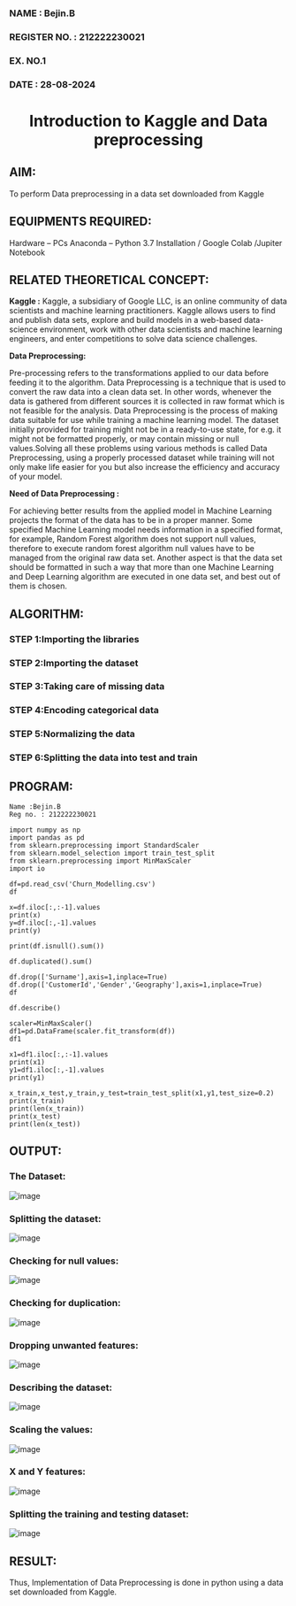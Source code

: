 <H3>NAME : Bejin.B</H3>
<H3>REGISTER NO. : 212222230021</H3>
<H3>EX. NO.1</H3>
<H3>DATE : 28-08-2024 </H3>
<H1 ALIGN =CENTER> Introduction to Kaggle and Data preprocessing</H1>

## AIM:

To perform Data preprocessing in a data set downloaded from Kaggle

## EQUIPMENTS REQUIRED:
Hardware – PCs
Anaconda – Python 3.7 Installation / Google Colab /Jupiter Notebook

## RELATED THEORETICAL CONCEPT:

**Kaggle :**
Kaggle, a subsidiary of Google LLC, is an online community of data scientists and machine learning practitioners. Kaggle allows users to find and publish data sets, explore and build models in a web-based data-science environment, work with other data scientists and machine learning engineers, and enter competitions to solve data science challenges.

**Data Preprocessing:**

Pre-processing refers to the transformations applied to our data before feeding it to the algorithm. Data Preprocessing is a technique that is used to convert the raw data into a clean data set. In other words, whenever the data is gathered from different sources it is collected in raw format which is not feasible for the analysis.
Data Preprocessing is the process of making data suitable for use while training a machine learning model. The dataset initially provided for training might not be in a ready-to-use state, for e.g. it might not be formatted properly, or may contain missing or null values.Solving all these problems using various methods is called Data Preprocessing, using a properly processed dataset while training will not only make life easier for you but also increase the efficiency and accuracy of your model.

**Need of Data Preprocessing :**

For achieving better results from the applied model in Machine Learning projects the format of the data has to be in a proper manner. Some specified Machine Learning model needs information in a specified format, for example, Random Forest algorithm does not support null values, therefore to execute random forest algorithm null values have to be managed from the original raw data set.
Another aspect is that the data set should be formatted in such a way that more than one Machine Learning and Deep Learning algorithm are executed in one data set, and best out of them is chosen.


## ALGORITHM:
### STEP 1:Importing the libraries<BR>
### STEP 2:Importing the dataset<BR>
### STEP 3:Taking care of missing data<BR>
### STEP 4:Encoding categorical data<BR>
### STEP 5:Normalizing the data<BR>
### STEP 6:Splitting the data into test and train<BR>

##  PROGRAM:
```
Name :Bejin.B
Reg no. : 212222230021

import numpy as np
import pandas as pd
from sklearn.preprocessing import StandardScaler
from sklearn.model_selection import train_test_split
from sklearn.preprocessing import MinMaxScaler
import io

df=pd.read_csv('Churn_Modelling.csv')
df

x=df.iloc[:,:-1].values
print(x)
y=df.iloc[:,-1].values
print(y)

print(df.isnull().sum())

df.duplicated().sum()

df.drop(['Surname'],axis=1,inplace=True) 
df.drop(['CustomerId','Gender','Geography'],axis=1,inplace=True)
df

df.describe()

scaler=MinMaxScaler()
df1=pd.DataFrame(scaler.fit_transform(df))
df1

x1=df1.iloc[:,:-1].values
print(x1)
y1=df1.iloc[:,-1].values
print(y1)

x_train,x_test,y_train,y_test=train_test_split(x1,y1,test_size=0.2)
print(x_train)
print(len(x_train))
print(x_test)
print(len(x_test))

```
## OUTPUT:

### The Dataset:
![image](https://github.com/user-attachments/assets/20d15b52-7c53-4f49-851e-d2cac3981c82)

### Splitting the dataset: 
![image](https://github.com/user-attachments/assets/d7541306-08ca-429c-a03e-2a7fbf824cd8)

### Checking for null values:
![image](https://github.com/user-attachments/assets/892f1695-70e7-4ecb-8f8c-a9ec96ac2a87)

### Checking for duplication:
![image](https://github.com/user-attachments/assets/2075962b-c497-48d8-b405-f072a1e9c86a)

### Dropping unwanted features:
![image](https://github.com/user-attachments/assets/12abc2d9-a0b0-4897-9126-8bdb3dc0432b)

### Describing the dataset:
![image](https://github.com/user-attachments/assets/c79e4e31-71b6-493a-853b-f59b59414d57)

### Scaling the values:
![image](https://github.com/user-attachments/assets/eb9a7660-0d6d-4698-864e-bf90d144e0f6)

### X and Y features:
![image](https://github.com/user-attachments/assets/316c5ced-4649-4861-babb-bdaeebb47543)

### Splitting the training and testing dataset:
![image](https://github.com/user-attachments/assets/5349ba7e-0157-4e43-a195-d472146f9e24)


## RESULT:
Thus, Implementation of Data Preprocessing is done in python  using a data set downloaded from Kaggle.
